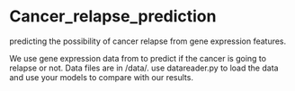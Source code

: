 # Cancer_relapse_prediction
predicting the possibility of cancer relapse from gene expression features. 

We use gene expression data from to predict if the cancer is going to relapse or not. Data files are in /data/. 
use datareader.py to load the data and use your models to compare with our results. 
